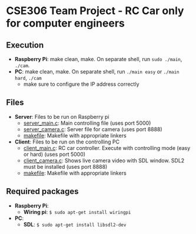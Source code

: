 # CSE306 Team Project - RC Car only for computer engineers

## Execution
- **Raspberry Pi**: make clean, make. On separate shell, run ```sudo ./main```, ```./cam```. 
- **PC**: make clean, make. On separate shell, run ```./main easy``` or ```./main hard```, ```./cam``` 
  - make sure to configure the IP address correctly

## Files

- **Server**: Files to be run on Raspberry pi
  - [server_main.c](server/server_main.c): Main controlling file (uses port 5000)
  - [server_camera.c](server/server_camera.c): Server file for camera (uses port 8888)
  - [makefile](server/makefile): Makefile with appropriate linkers
- **Client**: Files to be run on the controlling PC
  - [client_main.c](client/client_main.c): RC car controller. Execute with controlling mode (easy or hard) (uses 
    port 5000)
  - [client_camera.c](client/client_camera.c): Shows live camera video with SDL window. SDL2 must be installed (uses 
    port 8888)
  - [makefile](client/makefile): Makefile with appropriate linkers

## Required packages
- **Raspberry Pi**:
  - **Wiring pi**: ```$ sudo apt-get install wiringpi```
- **PC**:
  - **SDL**: ```$ sudo apt-get install libsdl2-dev```

